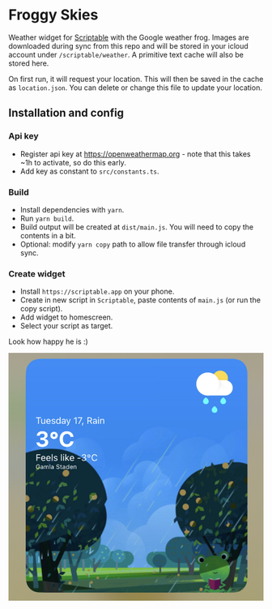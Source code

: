 # Froggy Skies
Weather widget for [Scriptable](https://scriptable.app) with the Google weather frog. Images are downloaded during sync from this repo and will be stored in your icloud account under `/scriptable/weather`. A primitive text cache will also be stored here.

On first run, it will request your location. This will then be saved in the cache as `location.json`. You can delete or change this file to update your location.

## Installation and config

### Api key
* Register api key at https://openweathermap.org - note that this takes ~1h to activate, so do this early.
* Add key as constant to `src/constants.ts`.

### Build
* Install dependencies with `yarn`.
* Run `yarn build`.
* Build output will be created at `dist/main.js`. You will need to copy the contents in a bit.
* Optional: modify `yarn copy` path to allow file transfer through icloud sync.

### Create widget
* Install `https://scriptable.app` on your phone.
* Create in new script in `Scriptable`, paste contents of `main.js` (or run the copy script).
* Add widget to homescreen.
* Select your script as target.


Look how happy he is :)

![Widget](./preview2.jpeg)
